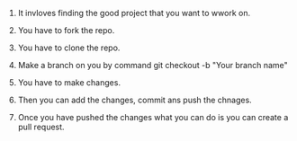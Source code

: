 1. It invloves finding the good project that you want to wwork on.

2) You have to fork the repo.

3) You have to clone the repo.
4) Make a branch on you by command git checkout -b "Your branch name"
5) You have to make changes.
6) Then you can add the changes, commit ans push the chnages.
7) Once you have pushed the changes what you can do is you can create a pull request.
